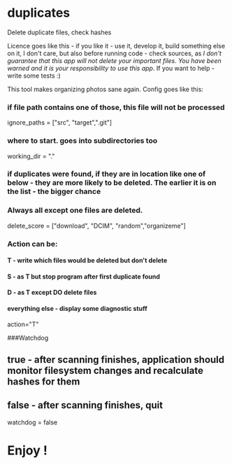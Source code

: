 # duplicates
Delete duplicate files, check hashes

Licence goes like this - if you like it - use it, develop it, build something else on it, 
I don't care, but also before running code - check sources, as _I don't guarantee that this app will not delete your important files_. 
*You have been warned and it is your responsibility to use this app*. If you want to help - write some tests :)


This tool makes organizing photos sane again. Config goes like this:
### if file path contains one of those, this file will not be processed
ignore_paths = ["src", "target",".git"] 

### where to start. goes into subdirectories too
working_dir = "."

### if duplicates were found, if they are in location like one of below - they are more likely to be deleted. The earlier it is on the list - the bigger chance
### Always all except one files are deleted.
delete_score = ["download", "DCIM", "random","organizeme"]

### Action can be: 
#### T - write which files would be deleted but don't delete
#### S - as T but stop program after first duplicate found
#### D - as T except DO delete files
#### everything else - display some diagnostic stuff
action="T"

###Watchdog
## true - after scanning finishes, application should monitor filesystem changes and recalculate hashes for them
## false - after scanning finishes, quit
watchdog = false

# Enjoy !
